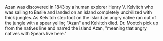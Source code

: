 Azan was discovered in 1843 by a human explorer Henry V. Kelvitch who was sailing to Basile and landed on an island completely uncivilized with thick jungles. As Kelvitch step foot on the island an angry native ran out of the jungle with a spear yelling "Azan" and Kelvitch died. Dr. Mootch pick up from the natives line and named the island Azan, "meaning that angry natives with Spears live here." 
